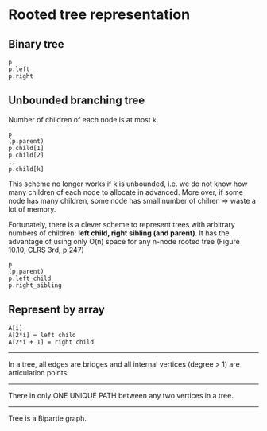 # Rooted tree representation

## Binary tree

```
p
p.left
p.right
```

## Unbounded branching tree

Number of children of each node is at most `k`.

```
p
(p.parent)
p.child[1]
p.child[2]
..
p.child[k]
```

This scheme no longer works if k is unbounded, i.e. we do not know how many children of each node to allocate in advanced. More over, if some node has many children, some node has small number of chilren => waste a lot of memory.

Fortunately, there is a clever scheme to represent trees with arbitrary numbers of children: **left child, right sibling (and parent)**. It has the advantage of using only O(n) space for any n-node rooted tree (Figure 10.10, CLRS 3rd, p.247)

```
p
(p.parent)
p.left_child
p.right_sibling
```

## Represent by array

```
A[i]
A[2*i] = left child
A[2*i + 1] = right child
```

---

In a tree, all edges are bridges and all internal vertices (degree > 1) are articulation points.

---

There in only ONE UNIQUE PATH between any two vertices in a tree.

---

Tree is a Bipartie graph.
